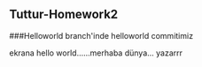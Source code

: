 ## Tuttur-Homework2
###Helloworld branch'inde helloworld commitimiz

ekrana    hello world......merhaba dünya...    yazarrr
